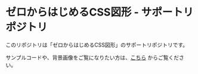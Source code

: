 # ゼロからはじめるCSS図形 - サポートリポジトリ
このリポジトリは「ゼロからはじめるCSS図形」のサポートリポジトリです。

サンプルコードや、背景画像をご覧になりたい方は、[こちら](https://0css.github.io/index.html) からご覧ください。
